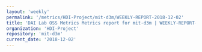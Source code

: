 ```yaml
---
layout: 'weekly'
permalink: '/metrics/HDI-Project/mit-d3m/WEEKLY-REPORT-2018-12-02'
title: 'DAI Lab OSS Metrics Metrics report for mit-d3m | WEEKLY-REPORT-2018-12-02'
organization: 'HDI-Project'
repository: 'mit-d3m'
current_date: '2018-12-02'
---
```

